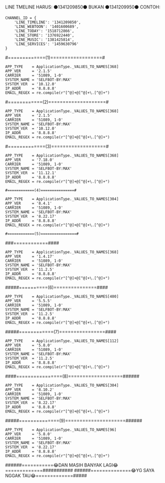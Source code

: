 LINE TMELINE HARUS: ⚫1341209850⚫
                           BUKAN ⚫1341209950⚫
CONTOH:

    CHANNEL_ID = {
        'LINE_TIMELINE': '1341209850',
        'LINE_WEBTOON': '1401600689',
        'LINE_TODAY': '1518712866',
        'LINE_STORE': '1376922440',
        'LINE_MUSIC': '1381425814',
        'LINE_SERVICES': '1459630796'
    }

#=============(1)==================#

    APP_TYPE    = ApplicationType._VALUES_TO_NAMES[368]
    APP_VER     = '2.1.5'
    CARRIER     = '51089, 1-0'
    SYSTEM_NAME = 'SELFBOT-BY:MAX'
    SYSTEM_VER  = '10.12.0'
    IP_ADDR     = '8.8.8.8'
    EMAIL_REGEX = re.compile(r"[^@]+@[^@]+\.[^@]+")
    
#============(2)====================#

    APP_TYPE    = ApplicationType._VALUES_TO_NAMES[368]
    APP_VER     = '2.1.5'
    CARRIER     = '51089, 1-0'
    SYSTEM_NAME = 'SELFBOT-BY:MAX'
    SYSTEM_VER  = '10.12.0'
    IP_ADDR     = '8.8.8.8'
    EMAIL_REGEX = re.compile(r"[^@]+@[^@]+\.[^@]+")

#=============(3)===================#

    APP_TYPE    = ApplicationType._VALUES_TO_NAMES[368]
    APP_VER     = '7.18.0'
    CARRIER     = '51089, 1-0'
    SYSTEM_NAME = 'SELFBOT-BY:MAX'
    SYSTEM_VER  = '11.12.1'
    IP_ADDR     = '8.8.8.8'
    EMAIL_REGEX = re.compile(r"[^@]+@[^@]+\.[^@]+")
    
    #============(4)===============#
    
    APP_TYPE    = ApplicationType._VALUES_TO_NAMES[304]
    APP_VER     = '8.4.1'
    CARRIER     = '51089, 1-0'
    SYSTEM_NAME = 'SELFBOT-BY:MAX'
    SYSTEM_VER  = '8.22.17'
    IP_ADDR     = '8.8.8.8'
    EMAIL_REGEX = re.compile(r"[^@]+@[^@]+\.[^@]+")
    
    #============(5)================#





###============####

    APP_TYPE    = ApplicationType._VALUES_TO_NAMES[368]
    APP_VER     = '1.4.17'
    CARRIER     = '51089, 1-0'
    SYSTEM_NAME = 'SELFBOT-BY:MAX'
    SYSTEM_VER  = '11.2.5'
    IP_ADDR     = '8.8.8.8'
    EMAIL_REGEX = re.compile(r"[^@]+@[^@]+\.[^@]+")

#####==========(6)===============####

    APP_TYPE    = ApplicationType._VALUES_TO_NAMES[400]
    APP_VER     = '5.5.5'
    CARRIER     = '51089, 1-0'
    SYSTEM_NAME = 'SELFBOT-BY:MAX'
    SYSTEM_VER  = '11.2.5'
    IP_ADDR     = '8.8.8.8'
    EMAIL_REGEX = re.compile(r"[^@]+@[^@]+\.[^@]+")
    
#####============(7)================####


    APP_TYPE    = ApplicationType._VALUES_TO_NAMES[112]
    APP_VER     = '5.8.0'
    CARRIER     = '51089, 1-0'
    SYSTEM_NAME = 'SELFBOT-BY:MAX'
    SYSTEM_VER  = '11.2.5'
    IP_ADDR     = '8.8.8.8'
    EMAIL_REGEX = re.compile(r"[^@]+@[^@]+\.[^@]+")
   

 ####================(8)===================######
        
    APP_TYPE    = ApplicationType._VALUES_TO_NAMES[304]
    APP_VER     = '8.10.2'
    CARRIER     = '51089, 1-0'
    SYSTEM_NAME = 'SELFBOT-BY:MAX'
    SYSTEM_VER  = '8.22.17'
    IP_ADDR     = '8.8.8.8'
    EMAIL_REGEX = re.compile(r"[^@]+@[^@]+\.[^@]+")
    
#####==============(9)=====================######
        
    APP_TYPE    = ApplicationType._VALUES_TO_NAMES[96]
    APP_VER     = '5.8.0'
    CARRIER     = '51089, 1-0'
    SYSTEM_NAME = 'SELFBOT-BY:MAX'
    SYSTEM_VER  = '8.22.17'
    IP_ADDR     = '8.8.8.8'
    EMAIL_REGEX = re.compile(r"[^@]+@[^@]+\.[^@]+")
    
######===========😂DAN MASIH BANYAK LAGI😂=============###########
######==============😂YG SAYA NGGAK TAU😂=============#####
